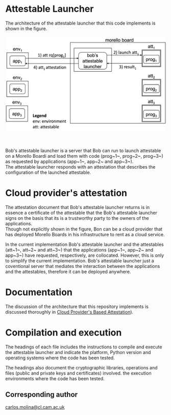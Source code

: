 # Attestable Launcher
The architecture of the attestable launcher that this code implements
is shown in the figure.

<p align="center">
  <img src="./figures/attestablelauncherwithatts.png" 
   width="500" title="Attestable launcher with three attestables.">
</p>
</br>


Bob's attestable launcher is a server that Bob can run to
launch attestable on a Morello Boardi and load them with
code (prog~1~, prog~2~, prog~3~) as requested
by applications (app~1~, app~2~ and app~3~).
<br/>
The attestable launcher responds with an attestation that
describes the configuration of the launched attestable.

 
# Cloud provider's attestation
The attestation document that Bob's attestable launcher
returns is in essence a certificate of the attestable that
the Bob's attestable launcher signs on the basis that its
is a trustworthy party to the owners of the applications.
<br/>
Though not explicitly shown in the figure, Bon can be
a cloud provider that has deployed Morello Boards in his
infrastructure to rent as a cloud service.
<br/>

In the current implementation Bob's attestable launcher and
the attestables (att~1~, att~2~ and att~3~) that the
applications (app~1~, app~2~ and app~3~) have
requested, respectively, are collocated. However, this is
only to simplify the current implementation. Bob's
attestable launcher just a coventional server that
mediates the interaction between the applications and the
attestables, therefore it can be deployed anywhere. 

# Documentation
 The discussion of the architecture that this repository implements
 is discussed thoroughly in [Cloud Provider's Based Attestation](https://github.com/CAMB-DSbD/attestablelauncher/blob/main/docs/CloudProvidersBasedAttestation_carlosmolina.pdf "technical report")). 

 
# Compilation and execution
The headings of each file includes the instructions to
compile and execute the attestable launcher and
indicate the platform, Python version and operating
systems where the code has been tested.

The headings also document the cryptographic libraries, operations 
and files (public and private keys and certificates) involved. 
the execution environments where the code has been tested.
 

## Corresponding author
carlos.molina@cl.cam.ac.uk

 
 
